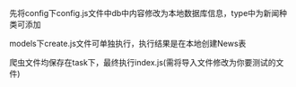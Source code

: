 先将config下config.js文件中db中内容修改为本地数据库信息，type中为新闻种类可添加

models下create.js文件可单独执行，执行结果是在本地创建News表

爬虫文件均保存在task下，最终执行index.js(需将导入文件修改为你要测试的文件)